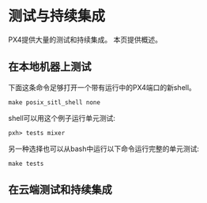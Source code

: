 # 测试与持续集成

PX4提供大量的测试和持续集成。 本页提供概述。

## 在本地机器上测试
下面这条命令足够打开一个带有运行中的PX4端口的新shell。

```
make posix_sitl_shell none
```

shell可以用这个例子运行单元测试:

```
pxh> tests mixer
```

另一种选择也可以从bash中运行以下命令运行完整的单元测试:

```
make tests
```

## 在云端测试和持续集成


